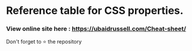# Reference table for CSS properties.

###  View online site here : https://ubaidrussell.com/Cheat-sheet/

Don't forget to ⭐️ the repository